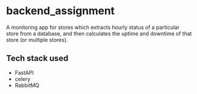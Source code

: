 # backend_assignment
A monitoring app for stores which extracts hourly status of a particular store from a database, and then calculates the uptime and downtime of that store (or multiple stores).

## Tech stack used
- FastAPI
- celery
- RabbitMQ
